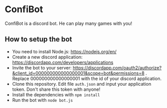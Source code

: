 # ConfiBot

ConfiBot is a discord bot. He can play many games with you!

## How to setup the bot

- You need to install Node.js: https://nodejs.org/en/
- Create a new discord application: https://discordapp.com/developers/applications
- Invite the bot to your server: https://discordapp.com/oauth2/authorize?&client_id=000000000000000001&scope=bot&permissions=8 .
  Replace 000000000000000001 with the id of your discord application.
- Clone this repository. Edit file `auth.json` and input your application token. Don't share this token with anyone!
- Install the dependencies with `npm install`
- Run the bot with `node bot.js`
